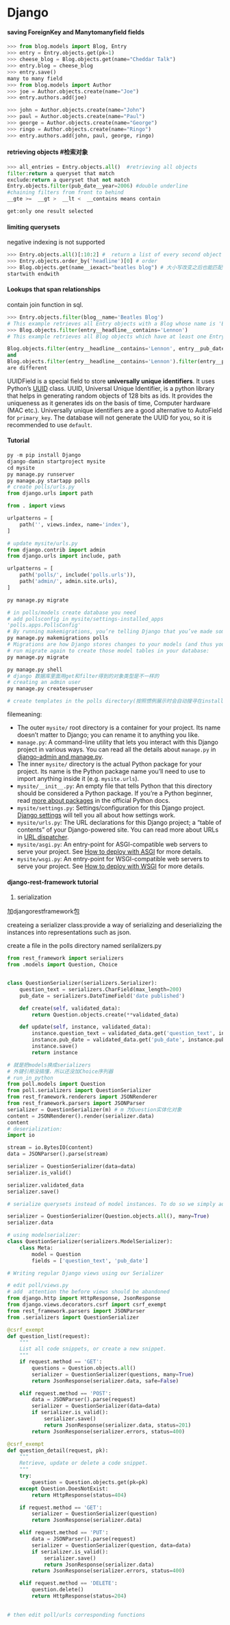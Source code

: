 # Django

#### saving ForeignKey and Manytomanyfield fields

```python
>>> from blog.models import Blog, Entry
>>> entry = Entry.objects.get(pk=1)
>>> cheese_blog = Blog.objects.get(name="Cheddar Talk")
>>> entry.blog = cheese_blog
>>> entry.save()
many to many field
>>> from blog.models import Author
>>> joe = Author.objects.create(name="Joe")
>>> entry.authors.add(joe)

>>> john = Author.objects.create(name="John")
>>> paul = Author.objects.create(name="Paul")
>>> george = Author.objects.create(name="George")
>>> ringo = Author.objects.create(name="Ringo")
>>> entry.authors.add(john, paul, george, ringo)

```

#### retrieving objects #检索对象

```python
>>> all_entries = Entry.objects.all()  #retrieving all objects
filter:return a queryset that match
exclude:return a queryset that not match
Entry.objects.filter(pub_date__year=2006) #double underline
#chaining filters from front to behind
__gte >=  __gt >  __lt <  __contains means contain

get:only one result selected
```

#### limiting querysets

negative indexing is not supported

```python
>>> Entry.objects.all()[:10:2] #  return a list of every second object of the first 10
>>> Entry.objects.order_by('headline')[0] # order
>>> Blog.objects.get(name__iexact="beatles blog") # 大小写改变之后也能匹配得到
startwith endwith
```

#### Lookups that span relationships

contain join function in sql.

```python
>>> Entry.objects.filter(blog__name='Beatles Blog')
# This example retrieves all Entry objects with a Blog whose name is 'Beatles Blog':
>>> Blog.objects.filter(entry__headline__contains='Lennon')
# This example retrieves all Blog objects which have at least one Entry whose headline contains 'Lennon':  double underlines should be paid attention to

Blog.objects.filter(entry__headline__contains='Lennon', entry__pub_date__year=2008)
and
Blog.objects.filter(entry__headline__contains='Lennon').filter(entry__pub_date__year=2008)
are different

```

 UUIDField is a special field to store **universally unique identifiers**. It uses Python’s [UUID](https://docs.python.org/3/library/uuid.html#uuid.UUID) class. UUID, Universal Unique Identifier, is a python library that helps in generating random objects of 128 bits as ids. It provides the uniqueness as it generates ids on the basis of time, Computer hardware (MAC etc.). Universally unique identifiers are a good alternative to AutoField for `primary_key`. The database will not generate the UUID for you, so it is recommended to use `default`. 

#### Tutorial

```python
py -m pip install Django
django-damin startproject mysite
cd mysite
py manage.py runserver
py manage.py startapp polls
# create polls/urls.py  
from django.urls import path

from . import views

urlpatterns = [
    path('', views.index, name='index'),
]

# update mysite/urls.py
from django.contrib import admin
from django.urls import include, path

urlpatterns = [
    path('polls/', include('polls.urls')),
    path('admin/', admin.site.urls),
]

py manage.py migrate

# in polls/models create database you need
# add pollsconfig in mysite/settings-installed_apps
'polls.apps.PollsConfig'
# By running makemigrations, you’re telling Django that you’ve made some changes to your models (in this case, you’ve made new ones) and that you’d like the changes to be stored as a migration.
py manage.py makemigrations polls
# Migrations are how Django stores changes to your models (and thus your database schema)
# run migrate again to create those model tables in your database:
py manage.py migrate

py manage.py shell
# django 数据库里面用get和filter得到的对象类型是不一样的
# creating an admin user
py manage.py createsuperuser

# create templates in the polls directory(按照惯例展示时会自动搜寻在installed_apps下的templates文件夹)  and create polls directory in templates directory wihin inner polls create a file called index.html


```



filemeaning:

- The outer `mysite/` root directory is a container for your project. Its name doesn’t matter to Django; you can rename it to anything you like.
- `manage.py`: A command-line utility that lets you interact with this Django project in various ways. You can read all the details about `manage.py` in [django-admin and manage.py](https://docs.djangoproject.com/en/3.0/ref/django-admin/).
- The inner `mysite/` directory is the actual Python package for your project. Its name is the Python package name you’ll need to use to import anything inside it (e.g. `mysite.urls`).
- `mysite/__init__.py`: An empty file that tells Python that this directory should be considered a Python package. If you’re a Python beginner, read [more about packages](https://docs.python.org/3/tutorial/modules.html#tut-packages) in the official Python docs.
- `mysite/settings.py`: Settings/configuration for this Django project. [Django settings](https://docs.djangoproject.com/en/3.0/topics/settings/) will tell you all about how settings work.
- `mysite/urls.py`: The URL declarations for this Django project; a “table of contents” of your Django-powered site. You can read more about URLs in [URL dispatcher](https://docs.djangoproject.com/en/3.0/topics/http/urls/).
- `mysite/asgi.py`: An entry-point for ASGI-compatible web servers to serve your project. See [How to deploy with ASGI](https://docs.djangoproject.com/en/3.0/howto/deployment/asgi/) for more details.
- `mysite/wsgi.py`: An entry-point for WSGI-compatible web servers to serve your project. See [How to deploy with WSGI](https://docs.djangoproject.com/en/3.0/howto/deployment/wsgi/) for more details.



#### django-rest-framework tutorial

1. serialization

加djangorestframework包

createing a serializer class:provide a way of serializing and deserializing the instances into representations such as json.

create a file in the polls directory named serilalizers.py

```python
from rest_framework import serializers
from .models import Question, Choice


class QuestionSerializer(serializers.Serializer):
    question_text = serializers.CharField(max_length=200)
    pub_date = serializers.DateTimeField('date published')

    def create(self, validated_data):
        return Question.objects.create(**validated_data)

    def update(self, instance, validated_data):
        instance.question_text = validated_data.get('question_text', instance.question_text)
        instance.pub_date = validated_data.get('pub_date', instance.pub_date)
        instance.save()
        return instance

# 就是把models换成serializers
# 外键引用没搞懂，所以还没加Choice序列器
# run_in_python
from poll.models import Question
from poll.serializers import QuestionSerializer
from rest_framework.renderers import JSONRenderer
from rest_framework.parsers import JSONParser
serializer = QuestionSerializer(m) # m 为Question实体化对象
content = JSONRenderer().render(serializer.data)
content
# deserialization:
import io

stream = io.BytesIO(content)
data = JSONParser().parse(stream)

serializer = QuestionSerializer(data=data)
serializer.is_valid()

serializer.validated_data
serializer.save()

# serialize querysets instead of model instances. To do so we simply add a many=True flag to the serializer arguments.

serializer = QuestionSerializer(Question.objects.all(), many=True)
serializer.data

# using modelserializer:
class QuestionSerializer(serializers.ModelSerializer):
    class Meta:
        model = Question
        fields = ['question_text', 'pub_date']

# Writing regular Django views using our Serializer

# edit poll/views.py
# add  attention the before views should be abandoned
from django.http import HttpResponse, JsonResponse
from django.views.decorators.csrf import csrf_exempt
from rest_framework.parsers import JSONParser
from .serializers import QuestionSerializer

@csrf_exempt
def question_list(request):
    """
    List all code snippets, or create a new snippet.
    """
    if request.method == 'GET':
        questions = Question.objects.all()
        serializer = QuestionSerializer(questions, many=True)
        return JsonResponse(serializer.data, safe=False)

    elif request.method == 'POST':
        data = JSONParser().parse(request)
        serializer = QuestionSerializer(data=data)
        if serializer.is_valid():
            serializer.save()
            return JsonResponse(serializer.data, status=201)
        return JsonResponse(serializer.errors, status=400)

@csrf_exempt
def question_detail(request, pk):
    """
    Retrieve, update or delete a code snippet.
    """
    try:
        question = Question.objects.get(pk=pk)
    except Question.DoesNotExist:
        return HttpResponse(status=404)

    if request.method == 'GET':
        serializer = QuestionSerializer(question)
        return JsonResponse(serializer.data)

    elif request.method == 'PUT':
        data = JSONParser().parse(request)
        serializer = QuestionSerializer(question, data=data)
        if serializer.is_valid():
            serializer.save()
            return JsonResponse(serializer.data)
        return JsonResponse(serializer.errors, status=400)

    elif request.method == 'DELETE':
        question.delete()
        return HttpResponse(status=204)

    
# then edit poll/urls corresponding functions
```



